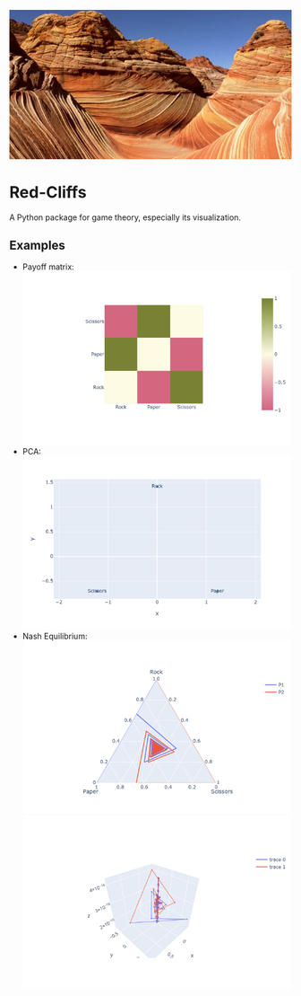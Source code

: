 ![Red Cliffs](artifacts/cover.jpg)

# Red-Cliffs
A Python package for game theory, especially its visualization.


## Examples
- Payoff matrix: ![Payoff Matrix](figures/payoff.png)
- PCA: ![PCA](figures/structure.png)
- Nash Equilibrium: 
![](figures/ternary.png)
![](figures/play.png)
